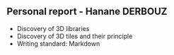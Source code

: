## Personal report - Hanane DERBOUZ

* Discovery of 3D libraries
* Discovery of 3D tiles and their principle
* Writing standard: Markdown

